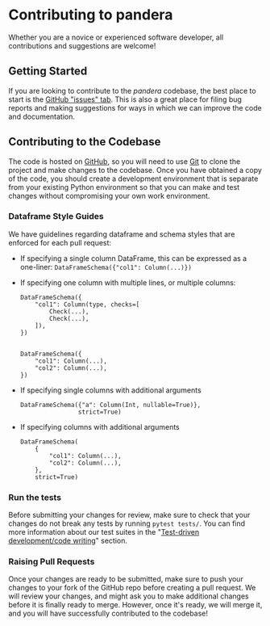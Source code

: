 # Contributing to pandera

Whether you are a novice or experienced software developer, all contributions
and suggestions are welcome!

## Getting Started

If you are looking to contribute to the *pandera* codebase, the best place to
start is the [GitHub "issues" tab](https://github.com/cosmicBboy/pandera/issues).
This is also a great place for filing bug reports and making suggestions for
ways in which we can improve the code and documentation.

## Contributing to the Codebase

The code is hosted on [GitHub](https://github.com/cosmicBboy/pandera/issues),
so you will need to use [Git](http://git-scm.com/) to clone the project and make
changes to the codebase. Once you have obtained a copy of the code, you should
create a development environment that is separate from your existing Python
environment so that you can make and test changes without compromising your
own work environment.

### Dataframe Style Guides
We have guidelines regarding dataframe and schema styles that are enforced for
each pull request:

- If specifying a single column DataFrame, this can be expressed as a one-liner:
```DataFrameSchema({"col1": Column(...)})```

- If specifying one column with multiple lines, or multiple columns:
    ```
    DataFrameSchema({
        "col1": Column(type, checks=[
            Check(...),
            Check(...),
        ]),
    })
    
    
    DataFrameSchema({
        "col1": Column(...),
        "col2": Column(...),
    })
    ```

- If specifying single columns with additional arguments
    ```
    DataFrameSchema({"a": Column(Int, nullable=True)},
                    strict=True)
    ```

- If specifying columns with additional arguments
    ```
    DataFrameSchema(
        {
            "col1": Column(...),
            "col2": Column(...),
        },
        strict=True)
    ```

### Run the tests
Before submitting your changes for review, make sure to check that your changes
do not break any tests by running ``pytest tests/``. You can find more
information about our test suites in the "[Test-driven development/code writing](https://github.com/pandas-dev/pandas/blob/master/doc/source/development/contributing.rst#test-driven-development-code-writing)"
section.

### Raising Pull Requests

Once your changes are ready to be submitted, make sure to push your changes to
your fork of the GitHub repo before creating a pull request.  We will review
your changes, and might ask you to make additional changes before it is finally
ready to merge. However, once it's ready, we will merge it, and you will have
successfully contributed to the codebase!